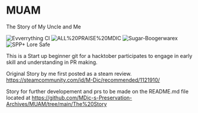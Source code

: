 # MUAM
The Story of My Uncle and Me

![Evverrything CI](https://img.shields.io/badge/Evverrything-CI-informational)
![ALL%20PRAISE%20MDIC](https://img.shields.io/badge/ALL-PRAISE%20MDIC-brightgreen)
![Sugar-Boogerwarex](https://img.shields.io/badge/license-Sugar%E2%80%91Boogerware%20(CC0)-blue)
![SPP+ Lore Safe](https://img.shields.io/badge/SPP-lore_safe-ff69b4)

This is a Start up beginner git for a hacktober participates to engage in early skill and understanding in PR making.

Original Story by me first posted as a steam review.
https://steamcommunity.com/id/M-Dic/recommended/1121910/
       
Story for further developement and prs to be made on the README.md file located at
https://github.com/MDic-s-Preservation-Archives/MUAM/tree/main/The%20Story
